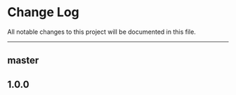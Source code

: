 # Change Log
All notable changes to this project will be documented in this file.

---

## master

## 1.0.0


